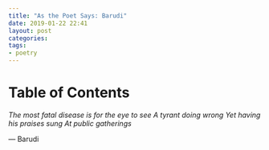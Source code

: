 ```yaml
---
title: "As the Poet Says: Barudi"
date: 2019-01-22 22:41
layout: post
categories: 
tags: 
- poetry
---
```


# Table of Contents


*The most fatal disease is for the eye to see*
*A tyrant doing wrong*
*Yet having his praises sung*
*At public gatherings*

&#x2014; Barudi
